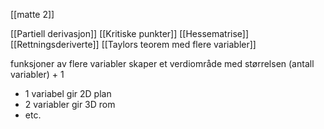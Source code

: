 
[[matte 2]]

[[Partiell derivasjon]]
[[Kritiske punkter]]
[[Hessematrise]]
[[Rettningsderiverte]]
[[Taylors teorem med flere variabler]]

funksjoner av flere variabler skaper et verdiområde med størrelsen (antall variabler) + 1 
- 1 variabel gir 2D plan 
- 2 variabler gir 3D rom 
- etc.